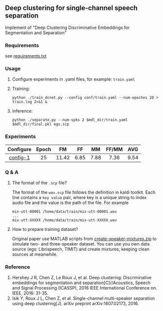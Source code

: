 ## Deep clustering for single-channel speech separation

Implement of "Deep Clustering Discriminative Embeddings for Segmentation and Separation"

### Requirements

see [requirements.txt](requirements.txt)

### Usage

1. Configure experiments in .yaml files, for example: `train.yaml`

2. Training:

    ```shell
    python ./train_dcnet.py --config conf/train.yaml --num-epoches 20 > train.log 2>&1 &
    ```

3. Inference:
    ```
    python ./separate.py --num-spks 2 $mdl_dir/train.yaml $mdl_dir/final.pkl egs.scp
    ```

### Experiments

| Configure | Epoch |  FM   |  FF  |  MM  | FF/MM | AVG  |
| :-------: | :---: | :---: | :--: | :--: | :---: | :--: |
| [config-1](conf/1.config.yaml) |  25   | 11.42 | 6.85 | 7.88 | 7.36  | 9.54 |

### Q & A

1. The format of the `.scp` file?

    The format of the `wav.scp` file follows the definition in kaldi toolkit. Each line contains a `key value` pair, where key is a unique string to index audio file and the value is the path of the file. For example
    ```
    mix-utt-00001 /home/data/train/mix-utt-00001.wav
    ...
    mix-utt-XXXXX /home/data/train/mix-utt-XXXXX.wav
    ```

2. How to prepare training dataset?

    Original paper use MATLAB scripts from [create-speaker-mixtures.zip](http://www.merl.com/demos/deep-clustering/create-speaker-mixtures.zip) to simulate two- and three-speaker dataset. You can use you own data source (egs: Librispeech, TIMIT) and create mixtures, keeping clean sources at meanwhile.


### Reference

1. Hershey J R, Chen Z, Le Roux J, et al. Deep clustering: Discriminative embeddings for segmentation and separation[C]//Acoustics, Speech and Signal Processing (ICASSP), 2016 IEEE International Conference on. IEEE, 2016: 31-35.
2. Isik Y, Roux J L, Chen Z, et al. Single-channel multi-speaker separation using deep clustering[J]. arXiv preprint arXiv:1607.02173, 2016.
